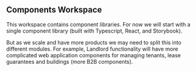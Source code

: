 ## Components Workspace

This workspace contains component libraries. For now we will start with a single component library (built with Typescript, React, and Storybook).

But as we scale and have more products we may need to split this into different modules. For example, Landlord functionality will have more complicated web application components for managing tenants, lease guarantees and buildings (more B2B components).